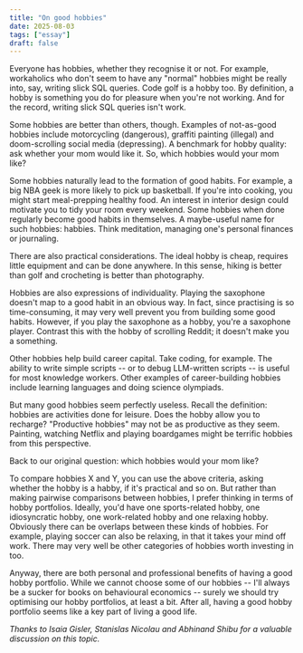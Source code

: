 ```yaml
---
title: "On good hobbies"
date: 2025-08-03
tags: ["essay"]
draft: false
---
```


Everyone has hobbies, whether they recognise it or not. For example, workaholics who don't seem to have any "normal" hobbies might be really into, say, writing slick SQL queries. Code golf is a hobby too. By definition, a hobby is something you do for pleasure when you're not working. And for the record, writing slick SQL queries isn't work.

Some hobbies are better than others, though. Examples of not-as-good hobbies include motorcycling (dangerous), graffiti painting (illegal) and doom-scrolling social media (depressing). A benchmark for hobby quality: ask whether your mom would like it. So, which hobbies would your mom like?

Some hobbies naturally lead to the formation of good habits. For example, a big NBA geek is more likely to pick up basketball. If you're into cooking, you might start meal-prepping healthy food. An interest in interior design could motivate you to tidy your room every weekend. Some hobbies when done regularly become good habits in themselves. A maybe-useful name for such hobbies: habbies. Think meditation, managing one's personal finances or journaling.

There are also practical considerations. The ideal hobby is cheap, requires little equipment and can be done anywhere. In this sense, hiking is better than golf and crocheting is better than photography.

Hobbies are also expressions of individuality. Playing the saxophone doesn't map to a good habit in an obvious way. In fact, since practising is so time-consuming, it may very well prevent you from building some good habits. However, if you play the saxophone as a hobby, you're a saxophone player. Contrast this with the hobby of scrolling Reddit; it doesn't make you a something.

Other hobbies help build career capital. Take coding, for example. The ability to write simple scripts -- or to debug LLM-written scripts -- is useful for most knowledge workers. Other examples of career-building hobbies include learning languages and doing science olympiads.

But many good hobbies seem perfectly useless. Recall the definition: hobbies are activities done for leisure. Does the hobby allow you to recharge? "Productive hobbies" may not be as productive as they seem. Painting, watching Netflix and playing boardgames might be terrific hobbies from this perspective.

Back to our original question: which hobbies would your mom like?

To compare hobbies X and Y, you can use the above criteria, asking whether the hobby is a habby, if it's practical and so on. But rather than making pairwise comparisons between hobbies, I prefer thinking in terms of hobby portfolios. Ideally, you'd have one sports-related hobby, one idiosyncratic hobby, one work-related hobby and one relaxing hobby. Obviously there can be overlaps between these kinds of hobbies. For example, playing soccer can also be relaxing, in that it takes your mind off work. There may very well be other categories of hobbies worth investing in too.

Anyway, there are both personal and professional benefits of having a good hobby portfolio. While we cannot choose some of our hobbies -- I'll always be a sucker for books on behavioural economics -- surely we should try optimising our hobby portfolios, at least a bit. After all, having a good hobby portfolio seems like a key part of living a good life.

*Thanks to Isaia Gisler, Stanislas Nicolau and Abhinand Shibu for a valuable discussion on this topic.*

